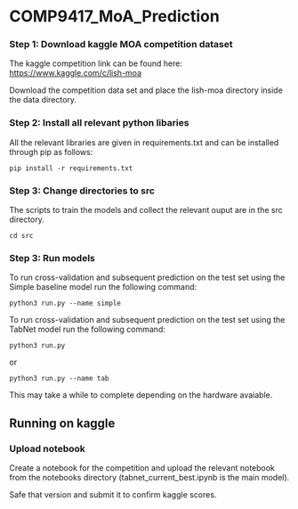 # COMP9417_MoA_Prediction

### Step 1: Download kaggle MOA competition dataset

The kaggle competition link can be found here: https://www.kaggle.com/c/lish-moa

Download the competition data set and place the lish-moa directory inside the data directory.

### Step 2: Install all relevant python libaries

All the relevant libraries are given in requirements.txt and can be installed through pip as follows:

```console
pip install -r requirements.txt
```

### Step 3: Change directories to src

The scripts to train the models and collect the relevant ouput are in the src directory.

```console
cd src
```

### Step 3: Run models

To run cross-validation and subsequent prediction on the test set using the Simple baseline model run the following command:

```console
python3 run.py --name simple
```

To run cross-validation and subsequent prediction on the test set using the TabNet model run the following command:

```console
python3 run.py
```
or
```console
python3 run.py --name tab
```

This may take a while to complete depending on the hardware avaiable.

## Running on kaggle

### Upload notebook

Create a notebook for the competition and upload the relevant notebook from the notebooks directory (tabnet_current_best.ipynb is the main model). 

Safe that version and submit it to confirm kaggle scores.